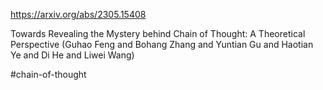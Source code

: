 https://arxiv.org/abs/2305.15408

Towards Revealing the Mystery behind Chain of Thought: A Theoretical Perspective
(Guhao Feng and Bohang Zhang and Yuntian Gu and Haotian Ye and Di He and Liwei Wang)



#chain-of-thought
